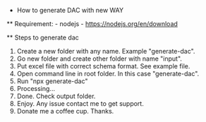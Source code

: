 * How to generate DAC with new WAY

** Requirement:
	- nodejs
	- https://nodejs.org/en/download
	
** Steps to generate dac

1. Create a new folder with any name. Example "generate-dac".
2. Go new folder and create other folder with name "input".
3. Put excel file with correct schema format. See example file.
4. Open command line in root folder. In this case "generate-dac".
5. Run "npx generate-dac"
6. Processing...
7. Done. Check output folder.
8. Enjoy. Any issue contact me to get support. 
9. Donate me a coffee cup. Thanks.